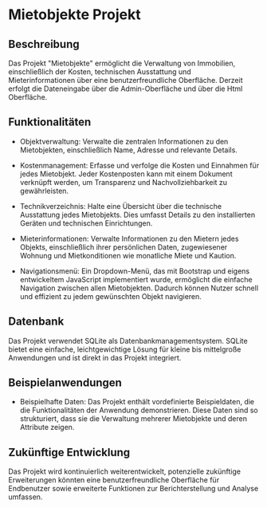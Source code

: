 # Mietobjekte Projekt
## Beschreibung
Das Projekt "Mietobjekte" ermöglicht die Verwaltung von Immobilien, einschließlich der Kosten, technischen Ausstattung und Mieterinformationen über eine benutzerfreundliche Oberfläche. Derzeit erfolgt die Dateneingabe über die Admin-Oberfläche und über die Html Oberfläche.

## Funktionalitäten
- Objektverwaltung: Verwalte die zentralen Informationen zu den Mietobjekten, einschließlich Name, Adresse und relevante Details.

- Kostenmanagement: Erfasse und verfolge die Kosten und Einnahmen für jedes Mietobjekt. Jeder Kostenposten kann mit einem Dokument verknüpft werden, um Transparenz und Nachvollziehbarkeit zu gewährleisten.

- Technikverzeichnis: Halte eine Übersicht über die technische Ausstattung jedes Mietobjekts. Dies umfasst Details zu den installierten Geräten und technischen Einrichtungen.

- Mieterinformationen: Verwalte Informationen zu den Mietern jedes Objekts, einschließlich ihrer persönlichen Daten, zugewiesener Wohnung und Mietkonditionen wie monatliche Miete und Kaution.

- Navigationsmenü: Ein Dropdown-Menü, das mit Bootstrap und eigens entwickeltem JavaScript implementiert wurde, ermöglicht die einfache Navigation zwischen allen Mietobjekten. Dadurch können Nutzer schnell und effizient zu jedem gewünschten Objekt navigieren.

## Datenbank
Das Projekt verwendet SQLite als Datenbankmanagementsystem. SQLite bietet eine einfache, leichtgewichtige Lösung für kleine bis mittelgroße Anwendungen und ist direkt in das Projekt integriert.

## Beispielanwendungen
- Beispielhafte Daten: Das Projekt enthält vordefinierte Beispieldaten, die die Funktionalitäten der Anwendung demonstrieren. Diese Daten sind so strukturiert, dass sie die Verwaltung mehrerer Mietobjekte und deren Attribute zeigen.
## Zukünftige Entwicklung
Das Projekt wird kontinuierlich weiterentwickelt, potenzielle zukünftige Erweiterungen könnten eine benutzerfreundliche Oberfläche für Endbenutzer sowie erweiterte Funktionen zur Berichterstellung und Analyse umfassen.


